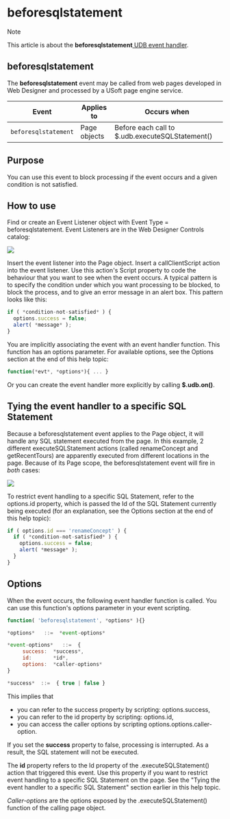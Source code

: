 # beforesqlstatement



> [!NOTE]
> This article is about the **beforesqlstatement**[ UDB event handler](/docs/Web%20and%20app%20UIs/UDB%20Events).

## **beforesqlstatement**

The **beforesqlstatement** event may be called from web pages developed in Web Designer and processed by a USoft page engine service.

|**Event**|**Applies to**|**Occurs when**|
|--------|--------|--------|
|`beforesqlstatement`|Page objects|Before each call to $.udb.executeSQLStatement()|



## Purpose

You can use this event to block processing if the event occurs and a given condition is not satisfied.

## How to use

Find or create an Event Listener object with Event Type = beforesqlstatement. Event Listeners are in the Web Designer Controls catalog:

![](/api/Web%20and%20app%20UIs/UDB%20Events/assets/ff8672be-ff07-426e-ba7e-0ecf37444b63.png)

Insert the event listener into the Page object. Insert a callClientScript action into the event listener. Use this action's Script property to code the behaviour that you want to see when the event occurs. A typical pattern is to specify the condition under which you want processing to be blocked, to block the process, and to give an error message in an alert box. This pattern looks like this:

```js
if ( *condition-not-satisfied* ) {
  options.success = false;
  alert( *message* );
}
```

You are implicitly associating the event with an event handler function. This function has an options parameter. For available options, see the Options section at the end of this help topic:

```js
function(*evt*, *options*){ ... }
```

Or you can create the event handler more explicitly by calling **$.udb.on()**.

## Tying the event handler to a specific SQL Statement

Because a beforesqlstatement event applies to the Page object, it will handle any SQL statement executed from the page. In this example, 2 different executeSQLStatement actions (called renameConcept and getRecentTours) are apparently executed from different locations in the page. Because of its Page scope, the beforesqlstatement event will fire in *both* cases:

![](/api/Web%20and%20app%20UIs/UDB%20Events/assets/61520aaf-40e2-4efc-b77c-1a85d585606a.png)

To restrict event handling to a specific SQL Statement, refer to the options.id property, which is passed the Id of the SQL Statement currently being executed (for an explanation, see the Options section at the end of this help topic):

```js
if ( options.id === 'renameConcept' ) {
  if ( *condition-not-satisfied* ) {
    options.success = false;
    alert( *message* );
  }
}
```

## Options

When the event occurs, the following event handler function is called. You can use this function's options parameter in your event scripting.
 

```js
function( 'beforesqlstatement', *options* ){}

*options*   ::=  *event-options*

*event-options*   ::=  {
     success:  *success*,
     id:       *id*,
     options:  *caller-options*
}

*success*  ::=  { true | false }
```

This implies that

- you can refer to the success property by scripting: options.success,
- you can refer to the id property by scripting: options.id,
- you can access the caller options by scripting options.options.caller-option.

If you set the **success** property to false, processing is interrupted. As a result, the SQL statement will not be executed.

The **id** property refers to the Id property of the .executeSQLStatement() action that triggered this event. Use this property if you want to restrict event handling to a specific SQL Statement on the page. See the "Tying the event handler to a specific SQL Statement" section earlier in this help topic.

*Caller-options* are the options exposed by the .executeSQLStatement() function of the calling page object.
